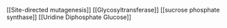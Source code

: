 [[Site-directed mutagenesis]]
[[Glycosyltransferase]]
[[sucrose phosphate synthase]]
[[Uridine Diphosphate Glucose]]
